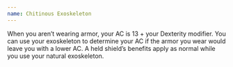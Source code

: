 ```yaml
---
name: Chitinous Exoskeleton
---
```

When you aren’t wearing armor, your AC is 13 + your Dexterity modifier. You can use your
exoskeleton to determine your AC if the armor you wear would leave you with a lower AC. A held shield’s
benefits apply as normal while you use your natural exoskeleton.
